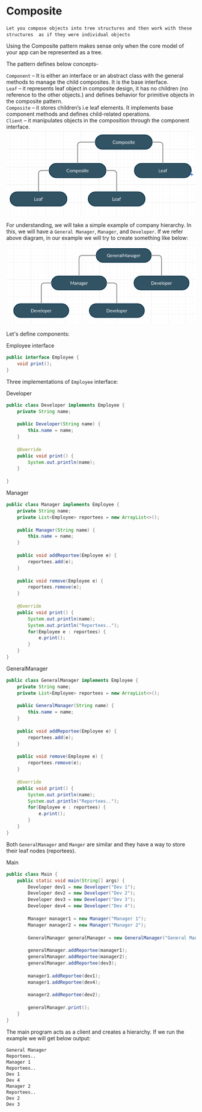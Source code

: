 # Composite
`Let you compose objects into tree structures and then work with these structures 
as if they were individual objects`

Using the Composite pattern makes sense only when 
the core model of your app can be represented as a tree.

The pattern defines below concepts-

`Component` – It is either an interface or an abstract class with the general methods to manage the child composites. It is the base interface.  
`Leaf` – it represents leaf object in composite design, it has no children (no reference to the other objects.) and defines behavior for primitive objects in the composite pattern.  
`Composite` – it stores children’s i.e leaf elements. It implements base component methods and defines child-related operations.  
`Client` – it manipulates objects in the composition through the component interface.  
![Composite 1](../static/design_patterns/composite1.png)

For understanding, we will take a simple example of company hierarchy. 
In this, we will have a `General Manager`, `Manager`, and `Developer`. 
If we refer above diagram, in our example we will try to create something like below:
![Composite 2](../static/design_patterns/composite2.png)

Let's define components:
  
Employee interface 
```java
public interface Employee {
    void print();
}
```

Three implementations of `Employee` interface:  

Developer
```java
public class Developer implements Employee {
    private String name;

    public Developer(String name) {
        this.name = name;
    }

    @Override
    public void print() {
        System.out.println(name);
    }

}
```

Manager
```java
public class Manager implements Employee {
    private String name;
    private List<Employee> reportees = new ArrayList<>();

    public Manager(String name) {
        this.name = name;
    }

    public void addReportee(Employee e) {
        reportees.add(e);
    }

    public void remove(Employee e) {
        reportees.remove(e);
    }

    @Override
    public void print() {
        System.out.println(name);
        System.out.println("Reportees..");
        for(Employee e : reportees) {
            e.print();
        }
    }
}
```

GeneralManager
```java
public class GeneralManager implements Employee {
    private String name;
    private List<Employee> reportees = new ArrayList<>();

    public GeneralManager(String name) {
        this.name = name;
    }

    public void addReportee(Employee e) {
        reportees.add(e);
    }

    public void remove(Employee e) {
        reportees.remove(e);
    }

    @Override
    public void print() {
        System.out.println(name);
        System.out.println("Reportees..");
        for(Employee e : reportees) {
            e.print();
        }
    }
}
```

Both `GeneralManager`  and `Manger` are similar 
and they have a way to store their leaf nodes (reportees).

Main
```java
public class Main {
    public static void main(String[] args) {
        Developer dev1 = new Developer("Dev 1");
        Developer dev2 = new Developer("Dev 2");
        Developer dev3 = new Developer("Dev 3");
        Developer dev4 = new Developer("Dev 4");

        Manager manager1 = new Manager("Manager 1");
        Manager manager2 = new Manager("Manager 2");

        GeneralManager generalManager = new GeneralManager("General Manager");

        generalManager.addReportee(manager1);
        generalManager.addReportee(manager2);
        generalManager.addReportee(dev3);

        manager1.addReportee(dev1);
        manager1.addReportee(dev4);

        manager2.addReportee(dev2);

        generalManager.print();
    }
}
```

The main program acts as a client and creates a hierarchy. 
If we run the example we will get below output:  
```
General Manager
Reportees..
Manager 1
Reportees..
Dev 1
Dev 4
Manager 2
Reportees..
Dev 2
Dev 3
```
